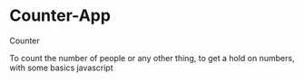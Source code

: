 # Counter-App
Counter

To count the number of people or any other thing, to get a hold on numbers, with some basics javascript
